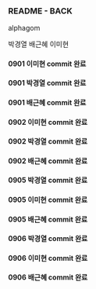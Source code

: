 ### README - BACK

alphagom

박경열 
배근혜
이미현

#### 0901 이미현 commit 완료
#### 0901 박경열 commit 완료
#### 0901 배근혜 commit 완료

#### 0902 이미현 commit 완료
#### 0902 박경열 commit 완료
#### 0902 배근혜 commit 완료

#### 0905 박경열 commit 완료
#### 0905 이미현 commit 완료
#### 0905 배근혜 commit 완료

#### 0906 박경열 commit 완료
#### 0906 이미현 commit 완료
#### 0906 배근혜 commit 완료